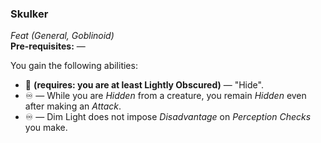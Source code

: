 ### Skulker
*Feat (General, Goblinoid)*  
**Pre-requisites:** —  

You gain the following abilities:
* 🔵 **(requires: you are at least Lightly Obscured)**  — "Hide".
* ♾️ — While you are *Hidden* from a creature, you remain *Hidden* even after making an *Attack*.
* ♾️ — Dim Light does not impose *Disadvantage* on *Perception Checks* you make.
